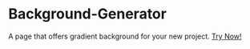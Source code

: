 # Background-Generator
A page that offers gradient background for your new project.
[Try Now!](https://yahyanaq.github.io/Background-Generator/)
